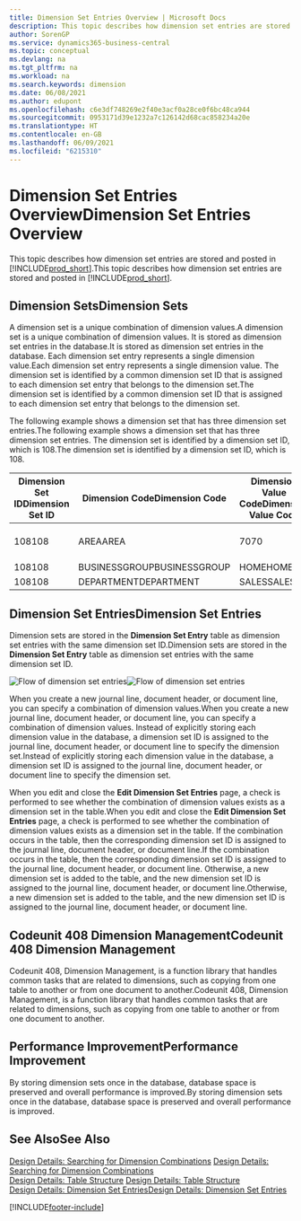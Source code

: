 ```yaml
---
title: Dimension Set Entries Overview | Microsoft Docs
description: This topic describes how dimension set entries are stored and posted in Dynamcis 365.
author: SorenGP
ms.service: dynamics365-business-central
ms.topic: conceptual
ms.devlang: na
ms.tgt_pltfrm: na
ms.workload: na
ms.search.keywords: dimension
ms.date: 06/08/2021
ms.author: edupont
ms.openlocfilehash: c6e3df748269e2f40e3acf0a28ce0f6bc48ca944
ms.sourcegitcommit: 0953171d39e1232a7c126142d68cac858234a20e
ms.translationtype: HT
ms.contentlocale: en-GB
ms.lasthandoff: 06/09/2021
ms.locfileid: "6215310"
---
```

# <a name="dimension-set-entries-overview"></a><span data-ttu-id="8d02f-103">Dimension Set Entries Overview</span><span class="sxs-lookup"><span data-stu-id="8d02f-103">Dimension Set Entries Overview</span></span>
<span data-ttu-id="8d02f-104">This topic describes how dimension set entries are stored and posted in [!INCLUDE[prod_short](includes/prod_short.md)].</span><span class="sxs-lookup"><span data-stu-id="8d02f-104">This topic describes how dimension set entries are stored and posted in [!INCLUDE[prod_short](includes/prod_short.md)].</span></span>  

## <a name="dimension-sets"></a><span data-ttu-id="8d02f-105">Dimension Sets</span><span class="sxs-lookup"><span data-stu-id="8d02f-105">Dimension Sets</span></span>  
<span data-ttu-id="8d02f-106">A dimension set is a unique combination of dimension values.</span><span class="sxs-lookup"><span data-stu-id="8d02f-106">A dimension set is a unique combination of dimension values.</span></span> <span data-ttu-id="8d02f-107">It is stored as dimension set entries in the database.</span><span class="sxs-lookup"><span data-stu-id="8d02f-107">It is stored as dimension set entries in the database.</span></span> <span data-ttu-id="8d02f-108">Each dimension set entry represents a single dimension value.</span><span class="sxs-lookup"><span data-stu-id="8d02f-108">Each dimension set entry represents a single dimension value.</span></span> <span data-ttu-id="8d02f-109">The dimension set is identified by a common dimension set ID that is assigned to each dimension set entry that belongs to the dimension set.</span><span class="sxs-lookup"><span data-stu-id="8d02f-109">The dimension set is identified by a common dimension set ID that is assigned to each dimension set entry that belongs to the dimension set.</span></span>  

<span data-ttu-id="8d02f-110">The following example shows a dimension set that has three dimension set entries.</span><span class="sxs-lookup"><span data-stu-id="8d02f-110">The following example shows a dimension set that has three dimension set entries.</span></span> <span data-ttu-id="8d02f-111">The dimension set is identified by a dimension set ID, which is 108.</span><span class="sxs-lookup"><span data-stu-id="8d02f-111">The dimension set is identified by a dimension set ID, which is 108.</span></span>  

|<span data-ttu-id="8d02f-112">Dimension Set ID</span><span class="sxs-lookup"><span data-stu-id="8d02f-112">Dimension Set ID</span></span>|<span data-ttu-id="8d02f-113">Dimension Code</span><span class="sxs-lookup"><span data-stu-id="8d02f-113">Dimension Code</span></span>|<span data-ttu-id="8d02f-114">Dimension Value Code</span><span class="sxs-lookup"><span data-stu-id="8d02f-114">Dimension Value Code</span></span>|<span data-ttu-id="8d02f-115">Dimension Value Name</span><span class="sxs-lookup"><span data-stu-id="8d02f-115">Dimension Value Name</span></span>|  
|----------------------|--------------------|--------------------------|--------------------------|  
|<span data-ttu-id="8d02f-116">108</span><span class="sxs-lookup"><span data-stu-id="8d02f-116">108</span></span>|<span data-ttu-id="8d02f-117">AREA</span><span class="sxs-lookup"><span data-stu-id="8d02f-117">AREA</span></span>|<span data-ttu-id="8d02f-118">70</span><span class="sxs-lookup"><span data-stu-id="8d02f-118">70</span></span>|<span data-ttu-id="8d02f-119">America North</span><span class="sxs-lookup"><span data-stu-id="8d02f-119">America North</span></span>|  
|<span data-ttu-id="8d02f-120">108</span><span class="sxs-lookup"><span data-stu-id="8d02f-120">108</span></span>|<span data-ttu-id="8d02f-121">BUSINESSGROUP</span><span class="sxs-lookup"><span data-stu-id="8d02f-121">BUSINESSGROUP</span></span>|<span data-ttu-id="8d02f-122">HOME</span><span class="sxs-lookup"><span data-stu-id="8d02f-122">HOME</span></span>|<span data-ttu-id="8d02f-123">Home</span><span class="sxs-lookup"><span data-stu-id="8d02f-123">Home</span></span>|  
|<span data-ttu-id="8d02f-124">108</span><span class="sxs-lookup"><span data-stu-id="8d02f-124">108</span></span>|<span data-ttu-id="8d02f-125">DEPARTMENT</span><span class="sxs-lookup"><span data-stu-id="8d02f-125">DEPARTMENT</span></span>|<span data-ttu-id="8d02f-126">SALES</span><span class="sxs-lookup"><span data-stu-id="8d02f-126">SALES</span></span>|<span data-ttu-id="8d02f-127">Sales</span><span class="sxs-lookup"><span data-stu-id="8d02f-127">Sales</span></span>|  

## <a name="dimension-set-entries"></a><span data-ttu-id="8d02f-128">Dimension Set Entries</span><span class="sxs-lookup"><span data-stu-id="8d02f-128">Dimension Set Entries</span></span>  
<span data-ttu-id="8d02f-129">Dimension sets are stored in the **Dimension Set Entry** table as dimension set entries with the same dimension set ID.</span><span class="sxs-lookup"><span data-stu-id="8d02f-129">Dimension sets are stored in the **Dimension Set Entry** table as dimension set entries with the same dimension set ID.</span></span>  

<span data-ttu-id="8d02f-130">![Flow of dimension set entries](media/dimensionentrynav7.png "Flow of dimension set entries")</span><span class="sxs-lookup"><span data-stu-id="8d02f-130">![Flow of dimension set entries](media/dimensionentrynav7.png "Flow of dimension set entries")</span></span>  

<span data-ttu-id="8d02f-131">When you create a new journal line, document header, or document line, you can specify a combination of dimension values.</span><span class="sxs-lookup"><span data-stu-id="8d02f-131">When you create a new journal line, document header, or document line, you can specify a combination of dimension values.</span></span> <span data-ttu-id="8d02f-132">Instead of explicitly storing each dimension value in the database, a dimension set ID is assigned to the journal line, document header, or document line to specify the dimension set.</span><span class="sxs-lookup"><span data-stu-id="8d02f-132">Instead of explicitly storing each dimension value in the database, a dimension set ID is assigned to the journal line, document header, or document line to specify the dimension set.</span></span>  

<span data-ttu-id="8d02f-133">When you edit and close the **Edit Dimension Set Entries** page, a check is performed to see whether the combination of dimension values exists as a dimension set in the table.</span><span class="sxs-lookup"><span data-stu-id="8d02f-133">When you edit and close the **Edit Dimension Set Entries** page, a check is performed to see whether the combination of dimension values exists as a dimension set in the table.</span></span> <span data-ttu-id="8d02f-134">If the combination occurs in the table, then the corresponding dimension set ID is assigned to the journal line, document header, or document line.</span><span class="sxs-lookup"><span data-stu-id="8d02f-134">If the combination occurs in the table, then the corresponding dimension set ID is assigned to the journal line, document header, or document line.</span></span> <span data-ttu-id="8d02f-135">Otherwise, a new dimension set is added to the table, and the new dimension set ID is assigned to the journal line, document header, or document line.</span><span class="sxs-lookup"><span data-stu-id="8d02f-135">Otherwise, a new dimension set is added to the table, and the new dimension set ID is assigned to the journal line, document header, or document line.</span></span>

## <a name="codeunit-408-dimension-management"></a><span data-ttu-id="8d02f-136">Codeunit 408 Dimension Management</span><span class="sxs-lookup"><span data-stu-id="8d02f-136">Codeunit 408 Dimension Management</span></span>
<span data-ttu-id="8d02f-137">Codeunit 408, Dimension Management, is a function library that handles common tasks that are related to dimensions, such as copying from one table to another or from one document to another.</span><span class="sxs-lookup"><span data-stu-id="8d02f-137">Codeunit 408, Dimension Management, is a function library that handles common tasks that are related to dimensions, such as copying from one table to another or from one document to another.</span></span>

## <a name="performance-improvement"></a><span data-ttu-id="8d02f-138">Performance Improvement</span><span class="sxs-lookup"><span data-stu-id="8d02f-138">Performance Improvement</span></span>  
<span data-ttu-id="8d02f-139">By storing dimension sets once in the database, database space is preserved and overall performance is improved.</span><span class="sxs-lookup"><span data-stu-id="8d02f-139">By storing dimension sets once in the database, database space is preserved and overall performance is improved.</span></span>  

## <a name="see-also"></a><span data-ttu-id="8d02f-140">See Also</span><span class="sxs-lookup"><span data-stu-id="8d02f-140">See Also</span></span>
<span data-ttu-id="8d02f-141">[Design Details: Searching for Dimension Combinations](design-details-searching-for-dimension-combinations.md) </span><span class="sxs-lookup"><span data-stu-id="8d02f-141">[Design Details: Searching for Dimension Combinations](design-details-searching-for-dimension-combinations.md) </span></span>  
<span data-ttu-id="8d02f-142">[Design Details: Table Structure](design-details-table-structure.md) </span><span class="sxs-lookup"><span data-stu-id="8d02f-142">[Design Details: Table Structure](design-details-table-structure.md) </span></span>  
[<span data-ttu-id="8d02f-143">Design Details: Dimension Set Entries</span><span class="sxs-lookup"><span data-stu-id="8d02f-143">Design Details: Dimension Set Entries</span></span>](design-details-dimension-set-entries.md)   


[!INCLUDE[footer-include](includes/footer-banner.md)]
